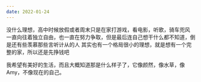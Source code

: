 ```yaml
---
date: 2022-01-24
---
```

没什么理想，高中时候放假或者周末只是在家打游戏，看电影，听歌，骑车兜风
一直向往着独立自由，也一直在努力争取，但是最后连自己想干什么都不知道，倒是还有些羡慕那些言听计从的人
其实也有一个格局很小的理想，就是想有一个完整的家，所以还是先挣钱吧

我希望有美好的生活，而且大概知道那是什么样子了，它像颜然，像水草，像Amy，不像现在的自己。